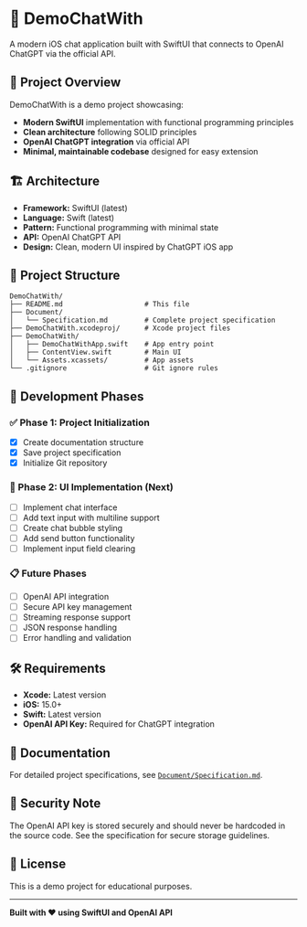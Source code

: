 # 📱 DemoChatWith

A modern iOS chat application built with SwiftUI that connects to OpenAI ChatGPT via the official API.

## 🎯 Project Overview

DemoChatWith is a demo project showcasing:
- **Modern SwiftUI** implementation with functional programming principles
- **Clean architecture** following SOLID principles
- **OpenAI ChatGPT integration** via official API
- **Minimal, maintainable codebase** designed for easy extension

## 🏗️ Architecture

- **Framework:** SwiftUI (latest)
- **Language:** Swift (latest)
- **Pattern:** Functional programming with minimal state
- **API:** OpenAI ChatGPT API
- **Design:** Clean, modern UI inspired by ChatGPT iOS app

## 📁 Project Structure

```
DemoChatWith/
├── README.md                    # This file
├── Document/
│   └── Specification.md         # Complete project specification
├── DemoChatWith.xcodeproj/      # Xcode project files
├── DemoChatWith/
│   ├── DemoChatWithApp.swift    # App entry point
│   ├── ContentView.swift        # Main UI
│   └── Assets.xcassets/         # App assets
└── .gitignore                   # Git ignore rules
```

## 🚀 Development Phases

### ✅ Phase 1: Project Initialization
- [x] Create documentation structure
- [x] Save project specification
- [x] Initialize Git repository

### 🔄 Phase 2: UI Implementation (Next)
- [ ] Implement chat interface
- [ ] Add text input with multiline support
- [ ] Create chat bubble styling
- [ ] Add send button functionality
- [ ] Implement input field clearing

### 📋 Future Phases
- [ ] OpenAI API integration
- [ ] Secure API key management
- [ ] Streaming response support
- [ ] JSON response handling
- [ ] Error handling and validation

## 🛠️ Requirements

- **Xcode:** Latest version
- **iOS:** 15.0+
- **Swift:** Latest version
- **OpenAI API Key:** Required for ChatGPT integration

## 📖 Documentation

For detailed project specifications, see [`Document/Specification.md`](Document/Specification.md).

## 🔐 Security Note

The OpenAI API key is stored securely and should never be hardcoded in the source code. See the specification for secure storage guidelines.

## 📄 License

This is a demo project for educational purposes.

---

**Built with ❤️ using SwiftUI and OpenAI API**
